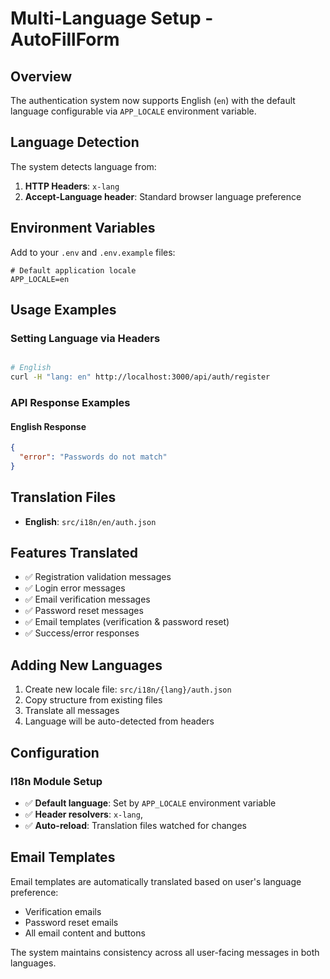 # Multi-Language Setup - AutoFillForm

## Overview
The authentication system now supports English (`en`) with the default language configurable via `APP_LOCALE` environment variable.

## Language Detection
The system detects language from:
1. **HTTP Headers**: `x-lang`
2. **Accept-Language header**: Standard browser language preference

## Environment Variables
Add to your `.env` and `.env.example` files:
```env
# Default application locale
APP_LOCALE=en
```

## Usage Examples

### Setting Language via Headers
```bash

# English
curl -H "lang: en" http://localhost:3000/api/auth/register

```

### API Response Examples

#### English Response
```json
{
  "error": "Passwords do not match"
}
```

## Translation Files
- **English**: `src/i18n/en/auth.json`

## Features Translated
- ✅ Registration validation messages
- ✅ Login error messages  
- ✅ Email verification messages
- ✅ Password reset messages
- ✅ Email templates (verification & password reset)
- ✅ Success/error responses

## Adding New Languages
1. Create new locale file: `src/i18n/{lang}/auth.json`
2. Copy structure from existing files
3. Translate all messages
4. Language will be auto-detected from headers

## Configuration

### I18n Module Setup
- ✅ **Default language**: Set by `APP_LOCALE` environment variable
- ✅ **Header resolvers**: `x-lang`,
- ✅ **Auto-reload**: Translation files watched for changes

## Email Templates
Email templates are automatically translated based on user's language preference:
- Verification emails
- Password reset emails
- All email content and buttons

The system maintains consistency across all user-facing messages in both languages. 